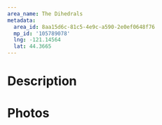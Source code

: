 ```yaml
---
area_name: The Dihedrals
metadata:
  area_id: 8aa15d6c-81c5-4e9c-a590-2e0ef0648f76
  mp_id: '105789078'
  lng: -121.14564
  lat: 44.3665
---
```

# Description

# Photos


